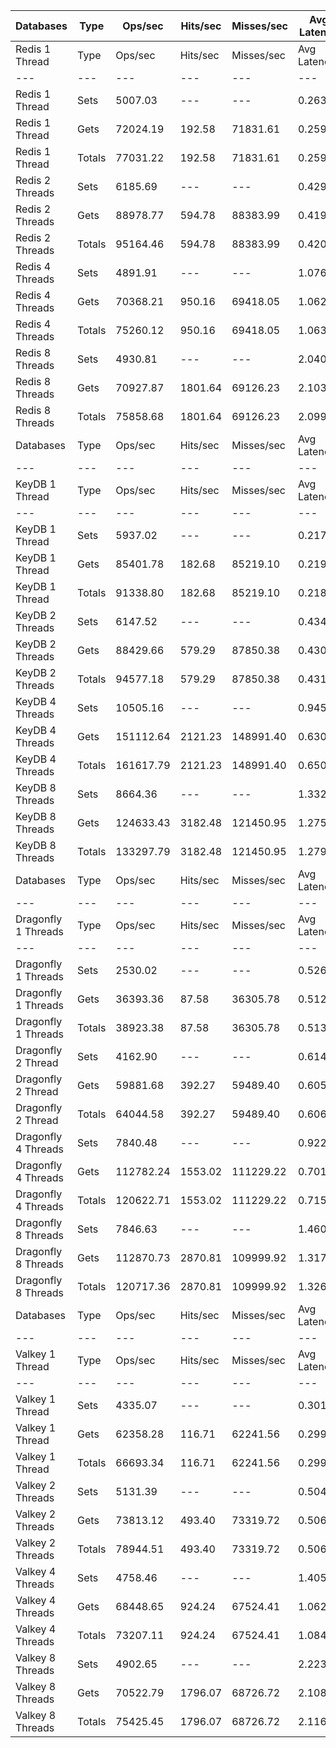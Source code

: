| Databases | Type | Ops/sec | Hits/sec | Misses/sec | Avg Latency | p50 Latency | p99 Latency | p99.9 Latency | KB/sec |
| --- | --- | --- | --- | --- | --- | --- | --- | --- | --- |
| Redis 1 Thread | Type | Ops/sec | Hits/sec | Misses/sec | Avg Latency | p50 Latency | p99 Latency | p99.9 Latency | KB/sec |
| --- | --- | --- | --- | --- | --- | --- | --- | --- | --- |
Redis 1 Thread | Sets | 5007.03 | --- | --- | 0.26332 | 0.25500 | 0.45500 | 0.46300 | 234.65 |
Redis 1 Thread | Gets | 72024.19 | 192.58 | 71831.61 | 0.25933 | 0.25500 | 0.44700 | 0.52700 | 2673.28 |
Redis 1 Thread | Totals | 77031.22 | 192.58 | 71831.61 | 0.25959 | 0.25500 | 0.45500 | 0.52700 | 2907.93 |
Redis 2 Threads | Sets | 6185.69 | --- | --- | 0.42995 | 0.41500 | 0.58300 | 2.59100 | 289.88 |
Redis 2 Threads | Gets | 88978.77 | 594.78 | 88383.99 | 0.41986 | 0.41500 | 0.59100 | 0.63100 | 3304.17 |
Redis 2 Threads | Totals | 95164.46 | 594.78 | 88383.99 | 0.42051 | 0.41500 | 0.59100 | 0.64700 | 3594.05 |
Redis 4 Threads | Sets | 4891.91 | --- | --- | 1.07608 | 1.03100 | 1.86300 | 2.23900 | 229.28 |
Redis 4 Threads | Gets | 70368.21 | 950.16 | 69418.05 | 1.06294 | 1.06300 | 1.89500 | 2.20700 | 2615.49 |
Redis 4 Threads | Totals | 75260.12 | 950.16 | 69418.05 | 1.06379 | 1.06300 | 1.89500 | 2.22300 | 2844.77 |
Redis 8 Threads | Sets | 4930.81 | --- | --- | 2.04069 | 1.96700 | 3.79100 | 4.01500 | 231.09 |
Redis 8 Threads | Gets | 70927.87 | 1801.64 | 69126.23 | 2.10385 | 2.11100 | 3.67900 | 4.12700 | 2640.40 |
Redis 8 Threads | Totals | 75858.68 | 1801.64 | 69126.23 | 2.09974 | 2.09500 | 3.69500 | 4.07900 | 2871.49 |
| Databases | Type | Ops/sec | Hits/sec | Misses/sec | Avg Latency | p50 Latency | p99 Latency | p99.9 Latency | KB/sec |
| --- | --- | --- | --- | --- | --- | --- | --- | --- | --- |
| KeyDB 1 Thread | Type | Ops/sec | Hits/sec | Misses/sec | Avg Latency | p50 Latency | p99 Latency | p99.9 Latency | KB/sec |
| --- | --- | --- | --- | --- | --- | --- | --- | --- | --- |
KeyDB 1 Thread | Sets | 5937.02 | --- | --- | 0.21708 | 0.19100 | 0.36700 | 0.41500 | 278.23 |
KeyDB 1 Thread | Gets | 85401.78 | 182.68 | 85219.10 | 0.21910 | 0.19100 | 0.38300 | 0.47100 | 3169.59 |
KeyDB 1 Thread | Totals | 91338.80 | 182.68 | 85219.10 | 0.21897 | 0.19100 | 0.38300 | 0.47100 | 3447.82 |
KeyDB 2 Threads | Sets | 6147.52 | --- | --- | 0.43415 | 0.39100 | 0.83900 | 1.20700 | 288.10 |
KeyDB 2 Threads | Gets | 88429.66 | 579.29 | 87850.38 | 0.43084 | 0.39100 | 0.81500 | 1.11100 | 3283.72 |
KeyDB 2 Threads | Totals | 94577.18 | 579.29 | 87850.38 | 0.43106 | 0.39100 | 0.81500 | 1.20700 | 3571.81 |
KeyDB 4 Threads | Sets | 10505.16 | --- | --- | 0.94547 | 0.59100 | 5.88700 | 6.04700 | 492.36 |
KeyDB 4 Threads | Gets | 151112.64 | 2121.23 | 148991.40 | 0.63012 | 0.56700 | 2.27100 | 3.99900 | 5617.05 |
KeyDB 4 Threads | Totals | 161617.79 | 2121.23 | 148991.40 | 0.65062 | 0.56700 | 2.49500 | 5.40700 | 6109.41 |
KeyDB 8 Threads | Sets | 8664.36 | --- | --- | 1.33201 | 1.27900 | 3.27900 | 5.91900 | 406.07 |
KeyDB 8 Threads | Gets | 124633.43 | 3182.48 | 121450.95 | 1.27591 | 1.23100 | 3.31100 | 4.86300 | 4639.75 |
KeyDB 8 Threads | Totals | 133297.79 | 3182.48 | 121450.95 | 1.27956 | 1.23900 | 3.31100 | 4.89500 | 5045.82 |
| Databases | Type | Ops/sec | Hits/sec | Misses/sec | Avg Latency | p50 Latency | p99 Latency | p99.9 Latency | KB/sec |
| --- | --- | --- | --- | --- | --- | --- | --- | --- | --- |
| Dragonfly 1 Threads | Type | Ops/sec | Hits/sec | Misses/sec | Avg Latency | p50 Latency | p99 Latency | p99.9 Latency | KB/sec |
| --- | --- | --- | --- | --- | --- | --- | --- | --- | --- |
Dragonfly 1 Threads | Sets | 2530.02 | --- | --- | 0.52631 | 0.54300 | 1.19100 | 1.37500 | 118.57 |
Dragonfly 1 Threads | Gets | 36393.36 | 87.58 | 36305.78 | 0.51273 | 0.58300 | 1.27900 | 1.54300 | 1350.74 |
Dragonfly 1 Threads | Totals | 38923.38 | 87.58 | 36305.78 | 0.51361 | 0.57500 | 1.27900 | 1.54300 | 1469.31 |
Dragonfly 2 Thread | Sets | 4162.90 | --- | --- | 0.61454 | 0.55100 | 1.81500 | 2.12700 | 195.09 |
Dragonfly 2 Thread | Gets | 59881.68 | 392.27 | 59489.40 | 0.60571 | 0.54300 | 1.79100 | 2.14300 | 2223.63 |
Dragonfly 2 Thread | Totals | 64044.58 | 392.27 | 59489.40 | 0.60628 | 0.54300 | 1.79900 | 2.14300 | 2418.71 |
Dragonfly 4 Threads | Sets | 7840.48 | --- | --- | 0.92204 | 0.73500 | 5.24700 | 6.23900 | 367.47 |
Dragonfly 4 Threads | Gets | 112782.24 | 1553.02 | 111229.22 | 0.70152 | 0.71100 | 1.78300 | 3.79100 | 4192.11 |
Dragonfly 4 Threads | Totals | 120622.71 | 1553.02 | 111229.22 | 0.71585 | 0.71100 | 1.87100 | 5.15100 | 4559.58 |
Dragonfly 8 Threads | Sets | 7846.63 | --- | --- | 1.46088 | 1.26300 | 6.01500 | 7.96700 | 367.74 |
Dragonfly 8 Threads | Gets | 112870.73 | 2870.81 | 109999.92 | 1.31757 | 1.22300 | 4.28700 | 7.87100 | 4201.80 |
Dragonfly 8 Threads | Totals | 120717.36 | 2870.81 | 109999.92 | 1.32688 | 1.22300 | 4.51100 | 7.93500 | 4569.55 |
| Databases | Type | Ops/sec | Hits/sec | Misses/sec | Avg Latency | p50 Latency | p99 Latency | p99.9 Latency | KB/sec |
| --- | --- | --- | --- | --- | --- | --- | --- | --- | --- |
| Valkey 1 Thread | Type | Ops/sec | Hits/sec | Misses/sec | Avg Latency | p50 Latency | p99 Latency | p99.9 Latency | KB/sec |
| --- | --- | --- | --- | --- | --- | --- | --- | --- | --- |
Valkey 1 Thread | Sets | 4335.07 | --- | --- | 0.30132 | 0.31900 | 0.47100 | 0.62300 | 203.16 |
Valkey 1 Thread | Gets | 62358.28 | 116.71 | 62241.56 | 0.29950 | 0.31900 | 0.51900 | 0.62300 | 2314.27 |
Valkey 1 Thread | Totals | 66693.34 | 116.71 | 62241.56 | 0.29962 | 0.31900 | 0.51900 | 0.62300 | 2517.43 |
Valkey 2 Threads | Sets | 5131.39 | --- | --- | 0.50425 | 0.50300 | 0.85500 | 0.89500 | 240.48 |
Valkey 2 Threads | Gets | 73813.12 | 493.40 | 73319.72 | 0.50615 | 0.50300 | 0.68700 | 1.45500 | 2741.00 |
Valkey 2 Threads | Totals | 78944.51 | 493.40 | 73319.72 | 0.50603 | 0.50300 | 0.70300 | 1.39900 | 2981.48 |
Valkey 4 Threads | Sets | 4758.46 | --- | --- | 1.40554 | 1.06300 | 5.98300 | 6.17500 | 223.02 |
Valkey 4 Threads | Gets | 68448.65 | 924.24 | 67524.41 | 1.06256 | 1.05500 | 1.32700 | 2.84700 | 2544.14 |
Valkey 4 Threads | Totals | 73207.11 | 924.24 | 67524.41 | 1.08485 | 1.06300 | 1.57500 | 5.98300 | 2767.17 |
Valkey 8 Threads | Sets | 4902.65 | --- | --- | 2.22335 | 2.11100 | 4.54300 | 6.59100 | 229.77 |
Valkey 8 Threads | Gets | 70522.79 | 1796.07 | 68726.72 | 2.10862 | 2.09500 | 2.71900 | 4.60700 | 2625.34 |
Valkey 8 Threads | Totals | 75425.45 | 1796.07 | 68726.72 | 2.11608 | 2.09500 | 3.13500 | 4.99100 | 2855.11 |
